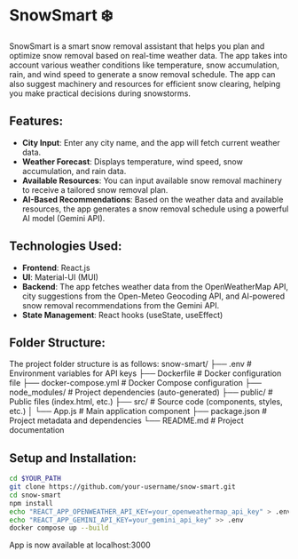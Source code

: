 # SnowSmart ❄️

SnowSmart is a smart snow removal assistant that helps you plan and optimize snow removal based on real-time weather data. The app takes into account various weather conditions like temperature, snow accumulation, rain, and wind speed to generate a snow removal schedule. The app can also suggest machinery and resources for efficient snow clearing, helping you make practical decisions during snowstorms.

## Features:
- **City Input**: Enter any city name, and the app will fetch current weather data.
- **Weather Forecast**: Displays temperature, wind speed, snow accumulation, and rain data.
- **Available Resources**: You can input available snow removal machinery to receive a tailored snow removal plan.
- **AI-Based Recommendations**: Based on the weather data and available resources, the app generates a snow removal schedule using a powerful AI model (Gemini API).

## Technologies Used:
- **Frontend**: React.js
- **UI**: Material-UI (MUI)
- **Backend**: The app fetches weather data from the OpenWeatherMap API, city suggestions from the Open-Meteo Geocoding API, and AI-powered snow removal recommendations from the Gemini API.
- **State Management**: React hooks (useState, useEffect)

## Folder Structure:
The project folder structure is as follows:
snow-smart/
├── .env                       # Environment variables for API keys
├── Dockerfile                 # Docker configuration file
├── docker-compose.yml         # Docker Compose configuration
├── node_modules/              # Project dependencies (auto-generated)
├── public/                    # Public files (index.html, etc.)
├── src/                       # Source code (components, styles, etc.)
│   └── App.js                 # Main application component
├── package.json               # Project metadata and dependencies
└── README.md                  # Project documentation

## Setup and Installation:

```bash
cd $YOUR_PATH
git clone https://github.com/your-username/snow-smart.git
cd snow-smart
npm install
echo "REACT_APP_OPENWEATHER_API_KEY=your_openweathermap_api_key" > .env
echo "REACT_APP_GEMINI_API_KEY=your_gemini_api_key" >> .env
docker compose up --build
```
App is now available at localhost:3000


